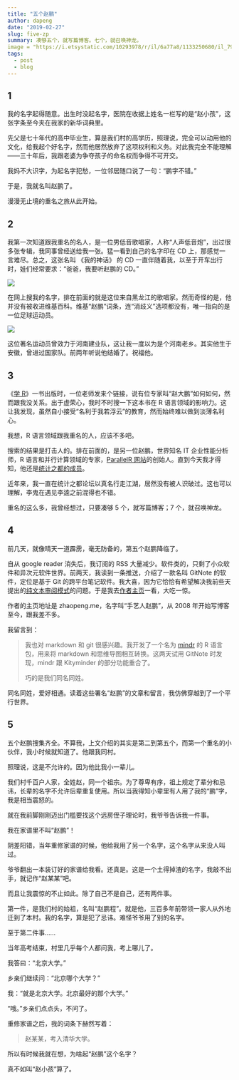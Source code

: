 ```yaml
---
title: "五个赵鹏"
author: dapeng
date: "2019-02-27"
slug: five-zp
summary: 凑够五个，就写篇博客。七个，就召唤神龙。
image = "https://i.etsystatic.com/10293978/r/il/6a77a8/1133250680/il_794xN.1133250680_68md.jpg"
tags: 
  - post
  - blog
---
```



## 1


我的名字起得随意。出生时没起名字，医院在收据上姓名一栏写的是“赵小孩”，这张字条至今夹在我家的新华词典里。

先父是七十年代的高中毕业生，算是我们村的高学历，照理说，完全可以动用他的文化，给我起个好名字，然而他居然放弃了这项权利和义务。对此我完全不能理解——三十年后，我跟老婆为争夺孩子的命名权而争得不可开交。

我妈不大识字，为起名字犯愁，一位邻居随口说了一句：“鹏字不错。”

于是，我就名叫赵鹏了。

漫漫无止境的重名之旅从此开始。

## 2

我第一次知道跟我重名的名人，是一位男低音歌唱家，人称“人声低音炮”，出过很多张专辑，我同事曾经送给我一张。猛一看到自己的名字印在 CD 上，那感觉一言难尽。总之，这张名叫 《我的神话》 的 CD 一直伴随着我，以至于开车出行时，娃们经常要求：“爸爸，我要听赵鹏的 CD。”

![](https://images-cn.ssl-images-amazon.com/images/I/51XU4zBYLHL.jpg)

在网上搜我的名字，排在前面的就是这位来自黑龙江的歌唱家。然而奇怪的是，他并没有被收进维基百科。维基“赵鹏”词条，连“消歧义”选项都没有，唯一指向的是一位足球运动员。

![](https://gss3.bdstatic.com/-Po3dSag_xI4khGkpoWK1HF6hhy/baike/c0%3Dbaike80%2C5%2C5%2C80%2C26/sign=0232e6ae31d3d539d53007915bee8235/f9dcd100baa1cd11b953b470be12c8fcc2ce2dfd.jpg)

这位著名运动员曾效力于河南建业队，这让我一度以为是个河南老乡。其实他生于安徽，曾进过国家队。前两年听说他结婚了。祝福他。

## 3

《[学 R](http://xuer.dapengde.com/)》一书出版时，一位老师发来个链接，说有位专家叫“赵大鹏”如何如何，然而跟我没关系。出于虚荣心，我时不时搜一下这本书在 R 语言领域的影响力。这让我发现，虽然自小接受“名利于我若浮云”的教育，然而始终难以做到淡薄名利心。

我想，R 语言领域跟我重名的人，应该不多吧。

搜索的结果是打击人的。排在前面的，是另一位赵鹏，世界知名 IT 企业性能分析师，R 语言和并行计算领域的专家，[ParallelR 网站](http://www.parallelr.com/)的创始人。直到今天我才得知，他还是[统计之都的成员](https://github.com/cosname/cosx.org/blob/master/data/members.yaml)。

近年来，我一直在统计之都论坛以真名行走江湖，居然没有被人识破过。这也可以理解，李鬼在遇见李逵之前混得也不错。

重名的这么多，我曾经想过，只要凑够 5 个，就写篇博客；7 个，就召唤神龙。

## 4

前几天，就像晴天一道霹雳，毫无防备的，第五个赵鹏降临了。

自从 google reader 消失后，我订阅的 RSS 大量减少。软件类的，只剩了小众软件和异次元软件世界。前两天，我读到一条推送，介绍了一款名叫 GitNote 的软件，定位是基于 Git 的跨平台笔记软件。我大喜，因为它恰恰有希望解决我前些天提出的[纯文本审阅模式](https://www.pzhao.org/zh/post/txt-review-mode/)的问题。于是我去[作者主页](https://zhaopeng.me/)一看，大吃一惊。

作者的主页地址是 zhaopeng.me，名字叫“手艺人赵鹏”，从 2008 年开始写博客至今，跟我差不多。

我留言到：

> 我也对 markdown 和 git 很感兴趣。我开发了一个名为 [mindr](https://www.pzhao.org/zh/post/mindr-mm/) 的 R 语言包，用来将 markdown 和思维导图相互转换。这两天试用 GitNote 时发现，mindr 跟 Kityminder 的部分功能重合了。
>
> 巧的是我们同名同姓。

同名同姓，爱好相通。读着这些署名“赵鹏”的文章和留言，我仿佛穿越到了一个平行世界。

## 5

五个赵鹏搜集齐全。不算我，上文介绍的其实是第二到第五个，而第一个重名的小伙伴，我小时候就知道了。他跟我同村。

照理说，这是不允许的。因为他比我小一辈儿。

我们村千百户人家，全姓赵，同一个祖宗。为了尊卑有序，祖上规定了辈分和忌讳，长辈的名字不允许后辈重复使用。所以当我得知小辈里有人用了我的“鹏”字，我是相当震怒的。

就在我前脚刚刚迈出门槛要找这个远房侄子理论时，我爷爷告诉我一件事。

我在家谱里不叫“赵鹏”！

阴差阳错，当年重修家谱的时候，他给我用了另一个名字，这个名字从来没人叫过。

爷爷翻出一本装订好的家谱给我看。还真是。这是一个土得掉渣的名字，我敲不出手，就记作“赵某某”吧。

而且让我震惊的不止如此。除了自己不是自己，还有两件事。

第一件，是我们村的始祖，名叫“赵鹏程”。就是他，三百多年前带领一家人从外地迁到了本村。我的名字，算是犯了忌讳。难怪爷爷用了别的名字。

至于第二件事……

当年高考结束，村里几乎每个人都问我，考上哪儿了。

我答曰：“北京大学。”

乡亲们继续问：“北京哪个大学？”

我：“就是北京大学。北京最好的那个大学。”

“哦。”乡亲们点点头，不问了。

重修家谱之后，我的词条下赫然写着：

> 赵某某，考入清华大学。

所以有时候我就在想，为啥起“赵鹏”这个名字？

真不如叫“赵小孩”算了。

